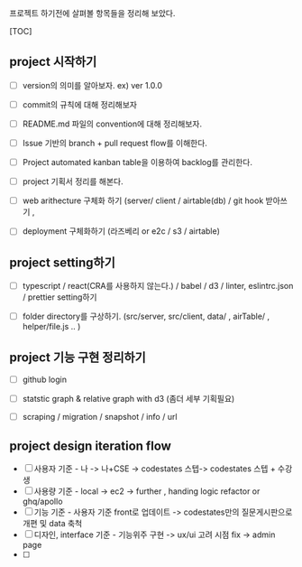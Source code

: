 프로젝트 하기전에 살펴볼 항목들을 정리해 보았다.

[TOC]



## project 시작하기

- [ ] version의 의미를 알아보자. ex) ver 1.0.0
- [ ] commit의 규칙에 대해 정리해보자
- [ ] README.md 파일의 convention에 대해 정리해보자.
- [ ] Issue 기반의 branch + pull request flow를 이해한다. 
- [ ] Project automated kanban table을 이용하여 backlog를 관리한다.
- [ ] project 기획서 정리를 해본다.
- [ ] web arithecture 구체화 하기 (server/ client / airtable(db) / git hook 받아쓰기 ,
- [ ] deployment 구체화하기 (라즈베리 or e2c / s3 / airtable) 



## project setting하기

- [ ] typescript / react(CRA를 사용하지 않는다.) / babel /  d3 / linter, eslintrc.json / prettier setting하기
- [ ] folder directory를 구상하기. (src/server, src/client, data/ , airTable/ , helper/file.js .. )



## project 기능 구현 정리하기

- [ ] github login
- [ ] statstic graph & relative graph with d3 (좀더 세부 기획필요)
- [ ] scraping / migration / snapshot / info / url



## project design iteration flow

- [ ] 사용자 기준 - 나 -> 나+CSE -> codestates 스텝-> codestates 스텝 + 수강생
- [ ] 사용량 기준 - local ->  ec2 -> further , handing logic refactor or ghq/apollo
- [ ] 기능 기준 - 사용자 기준 front로 업데이트 -> codestates만의 질문게시판으로 개편 및 data 축척
- [ ] 디자인, interface 기준 - 기능위주 구현 -> ux/ui 고려 시점 fix -> admin page
- [ ] 